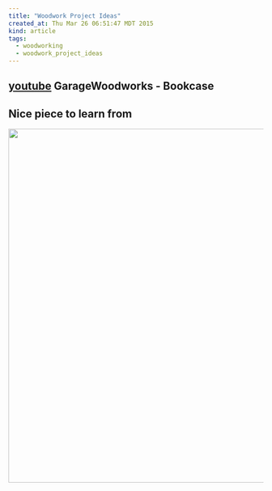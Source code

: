 ```yaml
---
title: "Woodwork Project Ideas"
created_at: Thu Mar 26 06:51:47 MDT 2015
kind: article
tags:
  - woodworking
  - woodwork_project_ideas
---
```


## <a href="https://www.youtube.com/watch?v=v_SFLBKQjPo" target="_blank">youtube</a> GarageWoodworks - Bookcase


## Nice piece to learn from

<img src="/assets/images/7ft-wooden-chest.jpg" width="700px">

<!--
html boilerplate
<a href="" target="_blank"></a>
<img src="" width="400px">
<ul>
  <li></li>
</ul>
<pre>
</pre>
<pre><code>
</code></pre>
-->
